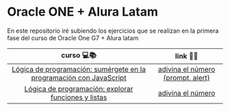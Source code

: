 # Oracle ONE + Alura Latam

En este repositorio iré subiendo los ejercicios que se realizan en la primera fase del curso de Oracle One G7 + Alura latam

|                                                                              curso 💻📚                                                                               |                                 link 🔗🔗                                  |
| :-------------------------------------------------------------------------------------------------------------------------------------------------------------------: | :------------------------------------------------------------------------: |
| [Lógica de programación: sumérgete en la programación con JavaScript](https://www.aluracursos.com/curso-online-logica-programacion-sumergete-programacion-javascript) | [adivina el número (prompt, alert)](./fase1/module1/guessNumber/README.md) |
|             [Lógica de programación: explorar funciones y listas](https://www.aluracursos.com/curso-online-logica-programacion-explorar-funciones-listas)             |         [adivina el número](./fase1/module2/guessNumber/README.md)         |
